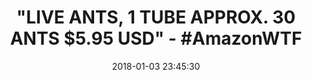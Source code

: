 ---
title: '"LIVE ANTS, 1 TUBE APPROX. 30 ANTS $5.95 USD" - #AmazonWTF'
name: >-
  Live Ants, 1 Tube Approximately 30 Ants, Ant Farm Refill Kit, Will live in Gel
  or Sand Habitat, Great for Educational Classroom or Science Projects, Kids
  Love Ant Farms.
date: '2018-01-03 23:45:30'
buy_now: >-
  https://www.amazon.com/Ants-Approximately-Educational-Classroom-Projects/dp/B01MYNTZ85?SubscriptionId=AKIAIA5RBQIWQVTCUEUQ&tag=coldcutdeals-20&linkCode=xm2&camp=2025&creative=165953&creativeASIN=B01MYNTZ85
description_markdown: >+
  Live Ants, 1 Tube Approximately 30 Ants, Ant Farm Refill Kit, Will live in Gel
  or Sand Habitat, Great for Educational Classroom or Science Projects, Kids
  Love Ant Farms.

    - WATCH AND LEARN THE LIFE OF ANTS! - Ants are exceptional creatures and watching them develop and the way they work is very interesting and provides insights and even inspiration for some people!

    - THESE ANTS WILL LIVE IN BOTH SAND OR GEL HABITATS! - Whether your ant farm is the traditional sand one or the more modern gel doesn't matter; our ants dwell excellently in both these habitats and, if properly cared for, they can live 3-6 months!

    - PERFECT EDUCATIONAL GIFT IDEA! - Observing an ant colony offers a great deal of life lessons, which is why ant farms are often used in various science school projects. Hence, our ant vial will make an excellent gift for children and teenagers!

    - ANTS ARE READY TO GO TO WORK! - Our harvester ants are not lazy workers - they will immediately start digging as soon as you receive them and get them inside your, ideally average-sized, gel or sand ant farm!

    - LIVE ARRIVAL GUARANTEE! - If you have thoroughly checked your area temperature, according to the instructions cited in the product's description, we guarantee a live arrival of your ants!

tweet_id_str: '948701887687208960'
price: $9.99
you_save: ''
asin: B01MYNTZ85
image: 'https://images-na.ssl-images-amazon.com/images/I/41agLJoeixL.jpg'

---